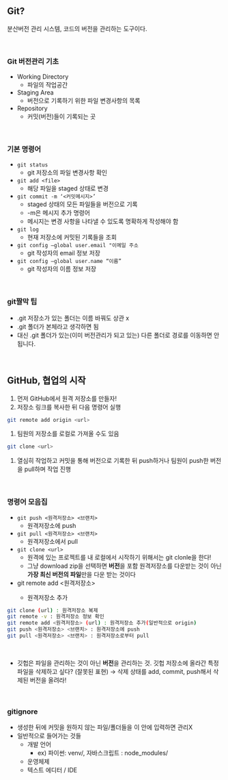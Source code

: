 ## Git?

분산버전 관리 시스템, 코드의 버전을 관리하는 도구이다.

<br/>

### Git 버전관리 기초

- Working Directory
    - 파일의 작업공간
- Staging Area
    - 버전으로 기록하기 위한 파일 변경사항의 목록
- Repository
    - 커밋(버전)들이 기록되는 곳

<br/>

### 기본 명령어

- `git status`
    - git 저장소의 파일 변경사항 확인
- `git add <file>`
    - 해당 파일을 staged 상태로 변경
- `git commit -m ‘<커밋메시지>’`
    - staged 상태의 모든 파일들을 버전으로 기록
    - -m은 메시지 추가 명령어
    - 메시지는 변경 사항을 나타낼 수 있도록 명확하게 작성해야 함
- `git log`
    - 현재 저장소에 커밋된 기록들을 조회
- `git config —global user.email "이메일 주소`
    - git 작성자의 email 정보 저장
- `git config —global user.name “이름”`
    - git 작성자의 이름 정보 저장

<br/>

### git짤막 팁

- .git 저장소가 있는 폴더는 이름 바꿔도 상관 x
- .git 폴더가 본체라고 생각하면 됨
- 대신 .git 폴더가 있는(이미 버전관리가 되고 있는) 다른 폴더로 경로를 이동하면 안됩니다.

<br/>

## GitHub, 협업의 시작

1. 먼저 GitHub에서 원격 저장소를 만들자!
2. 저장소 링크를 복사한 뒤 다음 명령어 실행

```bash
git remote add origin <url>
```

1. 팀원의 저장소를 로컬로 가져올 수도 있음

```bash
git clone <url>
```

1. 열심히 작업하고 커밋을 통해 버전으로 기록한 뒤 push하거나 팀원이 push한 버전을 pull하며 작업 진행

<br/>

### 명령어 모음집

- `git push <원격저장소> <브랜치>`
    - 원격저장소에 push
- `git pull <원격저장소> <브랜치>`
    - 원격저장소에서 pull
- `git clone <url>`
    - 원격에 있는 프로젝트를 내 로컬에서 시작하기 위해서는 git clonle을 한다!
    - 그냥 download zip을 선택하면  **버전**을 포함 원격저장소를 다운받는 것이 아닌 **가장 최신 버전의 파일**만을 다운 받는 것이다
- git remote add <원격저장소> <url>
    - 원격저장소 추가

```bash
git clone (url) : 원격저장소 복제
git remote -v : 원격저장소 정보 확인
git remote add <원격저장소> (url) : 원격저장소 추가(일반적으로 origin)
git push <원격저장소> <브랜치> : 원격저장소에 push
git pull <원격저장소> <브랜치> : 원격저장소로부터 pull
```

<br/>

- 깃헙은 파일을 관리하는 것이 아닌 **버전**을 관리하는 것.
깃헙 저장소에 올라간 특정 파일을 삭제하고 싶다? (잘못된 표현) → 삭제 상태를 add, commit, push해서 삭제된 버전을 올려라!

<br/>

### gitignore

- 생성한 뒤에 커밋을 원하지 않는 파일/폴더들을 이 안에 입력하면 관리X
- 일반적으로 들어가는 것들
    - 개발 언어
        - ex) 파이썬: venv/, 자바스크립트 : node_modules/
    - 운영체제
    - 텍스트 에디터 / IDE